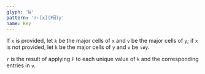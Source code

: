 ```yaml
---
glyph: '⌸'
pattern: 'r←[x](F⌸)y'
name: Key
---
```


If `x` is provided, let `k` be the major cells of `x` and `v` be the major cells of `y`; if `x` is not provided, let `k` be the major cells of `y` and `v` be `⍳≢y`.

`r` is the result of applying `F` to each unique value of `k` and the corresponding entries in `v`.